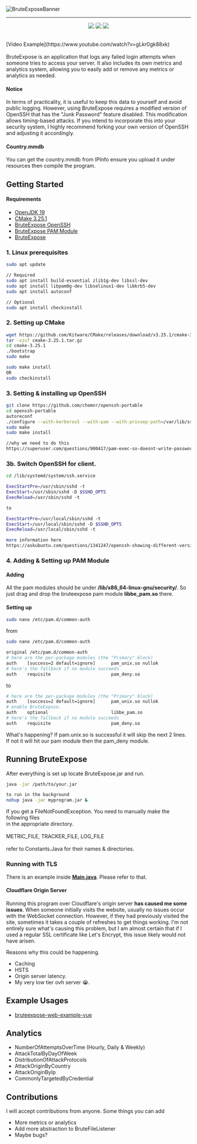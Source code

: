 ![BruteExposeBanner](https://github.com/chomnr/BruteExpose/blob/master/src/main/resources/readme_banner.png?raw=true)

----------------------------------------------------------------

<p align="center">
  <a href="https://app.codacy.com/gh/chomnr/BruteExpose/dashboard?utm_source=gh&utm_medium=referral&utm_content=&utm_campaign=Badge_grade"><img src="https://app.codacy.com/project/badge/Grade/b001e23d455d426db21447967c69064a"/></a>
  <img src="https://img.shields.io/github/commit-activity/m/chomnr/bruteexpose?color=red"/>
  <img src="https://img.shields.io/github/repo-size/chomnr/bruteexpose"/>
</p>

<br>
[Video Example](https://www.youtube.com/watch?v=gLkr0gk88xk) 
<br>
<br>
BruteExpose is an application that logs any failed login attempts when someone tries to access your server. It also includes its own metrics and analytics system, allowing you to easily add or remove any metrics or analytics as needed.

#### Notice
In terms of practicality, it is useful to keep this data to yourself and avoid public logging. However, using BruteExpose requires a modified version of OpenSSH that has the "Junk Password" feature disabled. This modification allows timing-based attacks. If you intend to incorporate this into your security system, I highly recommend forking your own version of OpenSSH and adjusting it accordingly.

#### Country.mmdb
You can get the country.mmdb from IPInfo ensure you upload it under resources then compile the program.

## Getting Started
#### Requirements
* [OpenJDK 19](https://github.com/corretto/corretto-19/releases)
* [CMake 3.25.1](https://github.com/Kitware/CMake/releases/download/v3.25.1/cmake-3.25.1.tar.gz)
* [BruteExpose OpenSSH](https://github.com/chomnr/openssh-portable.git)
* [BruteExpose PAM Module](https://github.com/chomnr/be-pam)
* [BruteExpose](https://github.com/chomnr/BruteExpose/releases)

### 1. Linux prerequisites
```bash
sudo apt update

// Required
sudo apt install build-essential zlib1g-dev libssl-dev
sudo apt install libpam0g-dev libselinux1-dev libkrb5-dev
sudo apt install autoconf

// Optional
sudo apt install checkinstall
```

### 2. Setting up CMake
```bash
wget https://github.com/Kitware/CMake/releases/download/v3.25.1/cmake-3.25.1.tar.gz
tar -xzvf cmake-3.25.1.tar.gz
cd cmake-3.25.1
./bootstrap
sudo make

sudo make install
OR
sudo checkinstall 
```

### 3. Setting & installing up OpenSSH
```bash
git clone https://github.com/chomnr/openssh-portable
cd openssh-portable
autoreconf
./configure --with-kerberos5 --with-pam --with-privsep-path=/var/lib/sshd/ --sysconfdir=/etc/ssh
sudo make
sudo make install

//why we need to do this
https://superuser.com/questions/900417/pam-exec-so-doesnt-write-password-to-script-when-expose-authtok-is-enabled
```

### 3b. Switch OpenSSH for client.
```bash
cd /lib/systemd/system/ssh.service

ExecStartPre=/usr/sbin/sshd -t
ExecStart=/usr/sbin/sshd -D $SSHD_OPTS
ExecReload=/usr/sbin/sshd -t

to

ExecStartPre=/usr/local/sbin/sshd -t
ExecStart=/usr/local/sbin/sshd -D $SSHD_OPTS
ExecReload=/usr/local/sbin/sshd -t

more information here
https://askubuntu.com/questions/1341247/openssh-showing-different-version-from-installed-version-on-remote-connection
```

### 4. Adding & Setting up PAM Module

#### Adding
All the pam modules should be under <b>/lib/x86_64-linux-gnu/security/</b>.
So just drag and drop the bruteexpose pam module <b>libbe_pam.so</b> there.
#### Setting up
```bash
sudo nano /etc/pam.d/common-auth
```
 from
```bash
sudo nano /etc/pam.d/common-auth

original /etc/pam.d/common-auth
# here are the per-package modules (the "Primary" block)
auth    [success=2 default=ignore]      pam_unix.so nullok
# here's the fallback if no module succeeds
auth    requisite                       pam_deny.so
```
 to
```bash
# here are the per-package modules (the "Primary" block)
auth    [success=2 default=ignore]      pam_unix.so nullok
# enable BruteExpose.
auth    optional                        libbe_pam.so
# here's the fallback if no module succeeds
auth    requisite                       pam_deny.so
```

What's happening? If pam.unix.so is successful it will skip the next 2 lines. If not
it will hit our pam module then the pam_deny module.

## Running BruteExpose
After everything is set up locate BruteExpose.jar and run.
```bash
java -jar /path/to/your.jar

to run in the background
nohup java -jar myprogram.jar &
```
If you get a FileNotFoundException. You need to manually make the following files <br>
in the appropriate directory.<br><br>
METRIC_FILE,
TRACKER_FILE,
LOG_FILE
<br><br>
refer to Constants.Java for their names & directories.
### Running with TLS 
There is an example inside <b>[Main.java](https://github.com/chomnr/BruteExpose/blob/master/src/main/java/Main.java)</b>. Please refer to that.
#### Cloudflare Origin Server
Running this program over Cloudflare's origin server <b>has caused me some issues</b>. 
When someone initially visits the website, usually no issues occur with the WebSocket connection. However, if they had previously visited the site, sometimes it takes a couple of refreshes to get things working. I'm not entirely sure what's causing this problem, but I am almost certain that if I used a regular SSL certificate like Let's Encrypt, this issue likely would not have arisen.

Reasons why this could be happening.
* Caching
* HSTS
* Origin server latency.
* My very low tier ovh server 😭. 

## Example Usages
* [bruteexpose-web-example-vue](https://github.com/chomnr/bruteexpose-web-example-vue)

## Analytics
* NumberOfAttemptsOverTime (Hourly, Daily & Weekly)
* AttackTotalByDayOfWeek
* DistributionOfAttackProtocols
* AttackOriginByCountry
* AttackOriginByIp
* CommonlyTargetedByCredential

## Contributions
I will accept contributions from anyone. Some things you can add
* More metrics or analytics
* Add more abstraction to BruteFileListener
* Maybe bugs?
